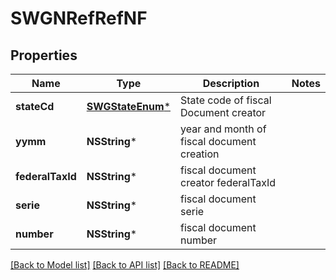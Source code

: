# SWGNRefRefNF

## Properties
Name | Type | Description | Notes
------------ | ------------- | ------------- | -------------
**stateCd** | [**SWGStateEnum***](SWGStateEnum.md) | State code of fiscal Document creator | 
**yymm** | **NSString*** | year and month of fiscal document creation | 
**federalTaxId** | **NSString*** | fiscal document creator federalTaxId | 
**serie** | **NSString*** | fiscal document serie | 
**number** | **NSString*** | fiscal document number | 

[[Back to Model list]](../README.md#documentation-for-models) [[Back to API list]](../README.md#documentation-for-api-endpoints) [[Back to README]](../README.md)


